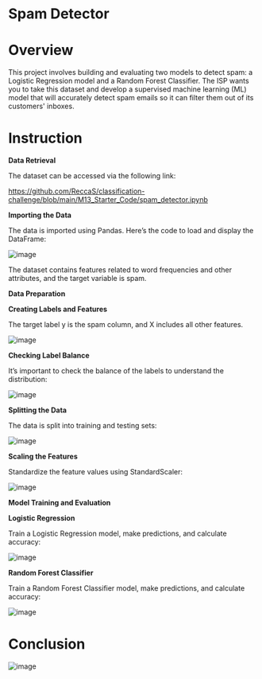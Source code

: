 # Spam Detector
# Overview
This project involves building and evaluating two models to detect spam: a Logistic Regression model and a Random Forest Classifier. The ISP wants you to take this dataset and develop a supervised machine learning (ML) model that will accurately detect spam emails so it can filter them out of its customers' inboxes.

# Instruction

**Data Retrieval**

The dataset can be accessed via the following link:

https://github.com/ReccaS/classification-challenge/blob/main/M13_Starter_Code/spam_detector.ipynb

**Importing the Data**

The data is imported using Pandas. Here’s the code to load and display the DataFrame:


![image](https://github.com/user-attachments/assets/ea9b9fd7-36a7-4463-b839-159946dd075f)

The dataset contains features related to word frequencies and other attributes, and the target variable is spam.

**Data Preparation**

**Creating Labels and Features**

The target label y is the spam column, and X includes all other features.

![image](https://github.com/user-attachments/assets/f37f7588-7ca4-4b0d-b6de-86dc2074edc9)

**Checking Label Balance**

It’s important to check the balance of the labels to understand the distribution:

![image](https://github.com/user-attachments/assets/1d01d2aa-b895-48f3-b236-f21c3a9cb5e8)

**Splitting the Data**

The data is split into training and testing sets:

![image](https://github.com/user-attachments/assets/11f1ff34-4f31-4b14-8400-e0f1767e3729)

**Scaling the Features**

Standardize the feature values using StandardScaler:

![image](https://github.com/user-attachments/assets/43ff5d6d-2879-43a4-86fb-6c48b2a4024c)

**Model Training and Evaluation**

**Logistic Regression**

Train a Logistic Regression model, make predictions, and calculate accuracy:

![image](https://github.com/user-attachments/assets/fdc3ec9a-f12e-40b5-b3b5-c93f8e68aa19)

**Random Forest Classifier**

Train a Random Forest Classifier model, make predictions, and calculate accuracy:

![image](https://github.com/user-attachments/assets/49b59477-a894-4c13-9cf3-0e1b4016e330)

# Conclusion 

![image](https://github.com/user-attachments/assets/4e72ab33-5570-4f33-9abe-a53d1977af18)


















